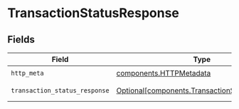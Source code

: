 # TransactionStatusResponse


## Fields

| Field                                                                                                  | Type                                                                                                   | Required                                                                                               | Description                                                                                            |
| ------------------------------------------------------------------------------------------------------ | ------------------------------------------------------------------------------------------------------ | ------------------------------------------------------------------------------------------------------ | ------------------------------------------------------------------------------------------------------ |
| `http_meta`                                                                                            | [components.HTTPMetadata](../../models/components/httpmetadata.md)                                     | :heavy_check_mark:                                                                                     | N/A                                                                                                    |
| `transaction_status_response`                                                                          | [Optional[components.TransactionStatusResponse]](../../models/components/transactionstatusresponse.md) | :heavy_minus_sign:                                                                                     | TransactionStatus 200 response                                                                         |